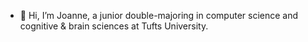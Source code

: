 - 👋 Hi, I’m Joanne, a junior double-majoring in computer science and cognitive & brain sciences at Tufts University.

<!---
joannefan/joannefan is a ✨ special ✨ repository because its `README.md` (this file) appears on your GitHub profile.
You can click the Preview link to take a look at your changes.
--->
